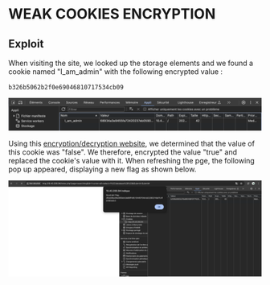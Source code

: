 # WEAK COOKIES ENCRYPTION

## Exploit


When visiting the site, we looked up the storage elements and we found a cookie named "I_am_admin" with the following encrypted value :
```
b326b5062b2f0e69046810717534cb09
```

![alt text](ScreenshotCookie.png "Cookie")

Using this [encryption/decryption website](https://md5decrypt.net/), we determined that the value of this cookie was "false". We therefore, encrypted the value "true" and replaced the cookie's value with it. When refreshing the pge, the following pop up appeared, displaying a new flag as shown below.

![alt text](ScreenshotFlag.png "Flag")


